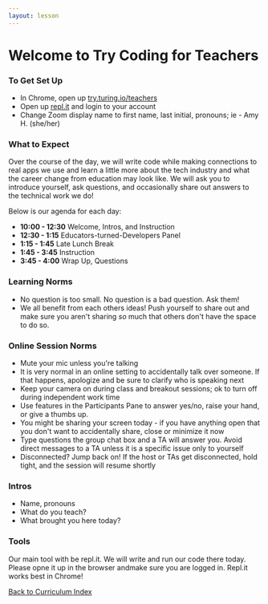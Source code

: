 ```yaml
---
layout: lesson
---
```


# Welcome to Try Coding for Teachers

### To Get Set Up

- In Chrome, open up <a target="blank" href="https://try.turing.io/teachers">try.turing.io/teachers</a>
- Open up <a href="https://repl.it/~" target="blank">repl.it</a> and login to your account
- Change Zoom display name to first name, last initial, pronouns; ie - Amy H. (she/her)

### What to Expect

Over the course of the day, we will write code while making connections to real apps we use and learn a little more about the tech industry and what the career change from education may look like.  We will ask you to introduce yourself, ask questions, and occasionally share out answers to the technical work we do! 

Below is our agenda for each day:

- **10:00 - 12:30** Welcome, Intros, and Instruction
- **12:30 - 1:15** Educators-turned-Developers Panel
- **1:15 - 1:45** Late Lunch Break
- **1:45 - 3:45**  Instruction
- **3:45 - 4:00**  Wrap Up, Questions

### Learning Norms

- No question is too small. No question is a bad question. Ask them!
- We all benefit from each others ideas! Push yourself to share out and make sure you aren't sharing _so_ much that others don't have the space to do so.

### Online Session Norms

- Mute your mic unless you're talking
- It is very normal in an online setting to accidentally talk over someone. If that happens, apologize and be sure to clarify who is speaking next
- Keep your camera on during class and breakout sessions; ok to turn off during independent work time
- Use features in the Participants Pane to answer yes/no, raise your hand, or give a thumbs up.
- You might be sharing your screen today - if you have anything open that you don't want to accidentally share, close or minimize it now
- Type questions the group chat box and a TA will answer you. Avoid direct messages to a TA unless it is a specific issue only to yourself
- Disconnected? Jump back on! If the host or TAs get disconnected, hold tight, and the session will resume shortly

### Intros

- Name, pronouns
- What do you teach?
- What brought you here today?

### Tools

Our main tool with be repl.it. We will write and run our code there today. Please opne it up in the browser andmake sure you are logged in. Repl.it works best in Chrome!

<a href="../">Back to Curriculum Index</a>
